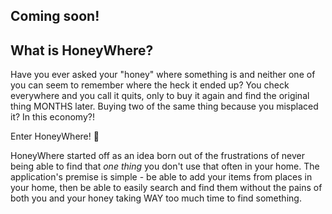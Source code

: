 ## Coming soon!

## What is HoneyWhere?
Have you ever asked your "honey" where something is and neither one of you can seem to remember where the heck it ended up? You check everywhere and you call it quits, only to buy it again and find the original thing MONTHS later. Buying two of the same thing because you misplaced it? In this economy?!

Enter HoneyWhere! 🍯 

HoneyWhere started off as an idea born out of the frustrations of never being able to find that *one thing* you don't use that often in your home. The application's premise is simple - be able to add your items from places in your home, then be able to easily search and find them without the pains of both you and your honey taking WAY too much time to find something.


